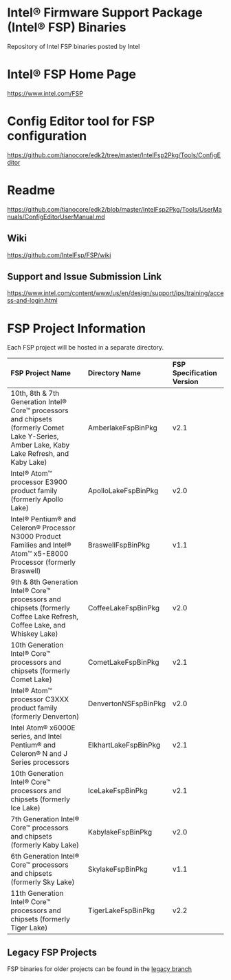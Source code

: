 # Intel® Firmware Support Package (Intel® FSP) Binaries
Repository of Intel FSP binaries posted by Intel

# Intel® FSP Home Page
<https://www.intel.com/FSP>

# Config Editor tool for FSP configuration
https://github.com/tianocore/edk2/tree/master/IntelFsp2Pkg/Tools/ConfigEditor
# Readme
https://github.com/tianocore/edk2/blob/master/IntelFsp2Pkg/Tools/UserManuals/ConfigEditorUserManual.md

## Wiki
<https://github.com/IntelFsp/FSP/wiki>

## Support and Issue Submission Link
<https://www.intel.com/content/www/us/en/design/support/ips/training/access-and-login.html>

# FSP Project Information
Each FSP project will be hosted in a separate directory.

FSP Project Name | Directory Name | FSP Specification Version
:--------------- | :------------- | :------------------------
10th, 8th & 7th Generation Intel® Core™ processors and chipsets (formerly Comet Lake Y-Series, Amber Lake, Kaby Lake Refresh, and Kaby Lake) | AmberlakeFspBinPkg | v2.1
Intel® Atom™ processor E3900 product family (formerly Apollo Lake) | ApolloLakeFspBinPkg | v2.0
Intel® Pentium® and Celeron® Processor N3000 Product Families and Intel® Atom™ x5-E8000 Processor (formerly Braswell) | BraswellFspBinPkg | v1.1
9th & 8th Generation Intel® Core™ processors and chipsets (formerly Coffee Lake Refresh, Coffee Lake, and Whiskey Lake) | CoffeeLakeFspBinPkg | v2.0
10th Generation Intel® Core™ processors and chipsets (formerly Comet Lake) | CometLakeFspBinPkg | v2.1
Intel® Atom™ processor C3XXX product family (formerly Denverton) | DenvertonNSFspBinPkg | v2.0
Intel Atom® x6000E series, and Intel Pentium® and Celeron® N and J Series processors | ElkhartLakeFspBinPkg | v2.1
10th Generation Intel® Core™ processors and chipsets (formerly Ice Lake) | IceLakeFspBinPkg | v2.1
7th Generation Intel® Core™ processors and chipsets (formerly Kaby Lake) | KabylakeFspBinPkg | v2.0
6th Generation Intel® Core™ processors and chipsets (formerly Sky Lake) | SkylakeFspBinPkg | v1.1
11th Generation Intel® Core™ processors and chipsets (formerly Tiger Lake) | TigerLakeFspBinPkg | v2.2

## Legacy FSP Projects
FSP binaries for older projects can be found in the [legacy branch](https://github.com/intel/FSP/tree/legacy)
